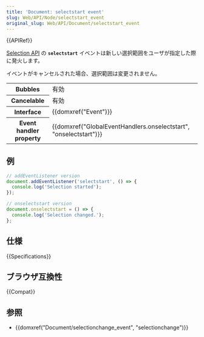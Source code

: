 ```yaml
---
title: 'Document: selectstart event'
slug: Web/API/Node/selectstart_event
original_slug: Web/API/Document/selectstart_event
---
```


{{APIRef}}

[Selection API](/ja/docs/Web/API/Selection) の **`selectstart`** イベントは新しい選択範囲をユーザが指定した際に発火します。

イベントがキャンセルされた場合、選択範囲は変更されません。

<table class="properties">
  <tbody>
    <tr>
      <th>Bubbles</th>
      <td>有効</td>
    </tr>
    <tr>
      <th>Cancelable</th>
      <td>有効</td>
    </tr>
    <tr>
      <th>Interface</th>
      <td>{{domxref("Event")}}</td>
    </tr>
    <tr>
      <th>Event handler property</th>
      <td>
        {{domxref("GlobalEventHandlers.onselectstart", "onselectstart")}}
      </td>
    </tr>
  </tbody>
</table>

## 例

```js
// addEventListener version
document.addEventListener('selectstart', () => {
  console.log('Selection started');
});

// onselectstart version
document.onselectstart = () => {
  console.log('Selection changed.');
};
```

## 仕様

{{Specifications}}

## ブラウザ互換性

{{Compat}}

## 参照

- {{domxref("Document/selectionchange_event", "selectionchange")}}
